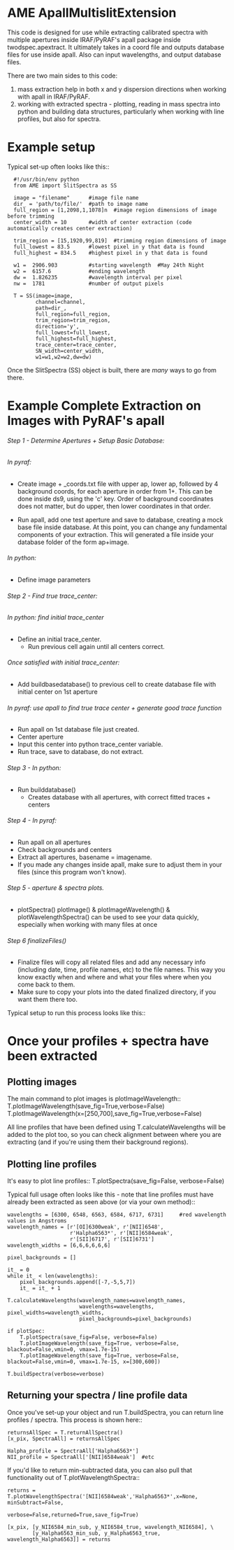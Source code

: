 AME  ApallMultislitExtension
===========

This code is designed for use while extracting calibrated spectra with multiple apertures inside IRAF/PyRAF's apall package inside twodspec.apextract. It ultimately takes in a coord file and outputs database files for use inside apall. Also can input wavelengths, and output database files.


There are two main sides to this code:
1. mass extraction help in both x and y dispersion directions when working with apall in IRAF/PyRAF.
2. working with extracted spectra - plotting, reading in mass spectra into python and building data structures, particularly when working with line profiles, but also for spectra.


Example setup
=========
Typical set-up often looks like this::

      #!/usr/bin/env python
      from AME import SlitSpectra as SS

      image = "filename"      #image file name
      dir_ = 'path/to/file/'  #path to image name
      full_region = [1,2098,1,1078]n  #image region dimensions of image before trimming
      center_width = 10       #width of center extraction (code automatically creates center extraction)

      trim_region = [15,1920,99,819]  #trimming region dimensions of image
      full_lowest = 83.5      #lowest pixel in y that data is found
      full_highest = 834.5    #highest pixel in y that data is found

      w1 =  2906.903          #starting wavelength  #May 24th Night
      w2 =  6157.6            #ending wavelength
      dw =  1.826235          #wavelength interval per pixel
      nw =  1781              #number of output pixels

      T = SS(image=image,
             channel=channel,
             path=dir_,
             full_region=full_region,
             trim_region=trim_region,
             direction='y',
             full_lowest=full_lowest,
             full_highest=full_highest,
             trace_center=trace_center,
             SN_width=center_width,
             w1=w1,w2=w2,dw=dw)

Once the SlitSpectra (SS) object is built, there are *many* ways to go from there.



Example Complete Extraction on Images with PyRAF's apall
=========
###### Step 1 - Determine Apertures + Setup Basic Database:

###### In pyraf:

- Create image + \_coords.txt file with upper ap, lower ap, followed by 4 background coords, for each aperture in order from 1+. This can be done inside ds9, using the 'c' key. Order of background coordinates does not matter, but do upper, then lower coordinates in that order.

- Run apall, add one test aperture and save to database, creating a mock base file inside database. At this point, you can change any fundamental components of your extraction. This will generated a file inside your database folder of the form ap+image.

###### In python:
- Define image parameters

###### Step 2 - Find true trace_center:
###### In python: find initial trace_center
- Define an initial trace_center.
    - Run previous cell again until all centers correct.

###### Once satisfied with initial trace_center:
- Add buildbasedatabase() to previous cell to create database file with initial center on 1st aperture

###### In pyraf: use apall to find true trace center + generate good trace function
- Run apall on 1st database file just created.
- Center aperture
- Input this center into python trace_center variable.
- Run trace, save to database, do not extract.

###### Step 3 - In python:
- Run builddatabase()
    - Creates database with all apertures, with correct fitted traces + centers

###### Step 4 - In pyraf:
- Run apall on all apertures
- Check backgrounds and centers
- Extract all apertures, basename = imagename.
- If you made any changes inside apall, make sure to adjust them in your files (since this program won't know).

###### Step 5 - aperture & spectra plots.

- plotSpectra() plotImage() & plotImageWavelength() & plotWavelengthSpectra() can be used to see your data quickly, especially when working with many files at once

###### Step 6 finalizeFiles()
- Finalize files will copy all related files and add any necessary info (including date, time, profile names, etc) to the file names. This way you know exactly when and where and what your files where when you come back to them.
- Make sure to copy your plots into the dated finalized directory, if you want them there too.


Typical setup to run this process looks like this::


Once your profiles + spectra have been extracted
=========


Plotting images
---------

The main command to plot images is plotImageWavelength::        
        T.plotImageWavelength(save_fig=True,verbose=False)
        T.plotImageWavelength(x=[250,700],save_fig=True,verbose=False)

All line profiles that have been defined using T.calculateWavelengths will be added to the plot too, so you can check alignment between where you are extracting (and if you're using them their background regions).


Plotting line profiles
---------

It's easy to plot line profiles::
        T.plotSpectra(save_fig=False, verbose=False)

Typical full usage often looks like this - note that line profiles must have already been extracted as seen above (or via your own method)::

    wavelengths = [6300, 6548, 6563, 6584, 6717, 6731]     #red wavelength values in Angstroms
    wavelength_names = [r'[OI]6300weak', r'[NII]6548',
                        r'Halpha6563*', r'[NII]6584weak',
                        r'[SII]6717', r'[SII]6731']
    wavelength_widths = [6,6,6,6,6,6]

    pixel_backgrounds = []

    it_ = 0
    while it_ < len(wavelengths):
        pixel_backgrounds.append([-7,-5,5,7])
        it_ = it_ + 1

    T.calculateWavelengths(wavelength_names=wavelength_names,
                           wavelengths=wavelengths, pixel_widths=wavelength_widths,
                           pixel_backgrounds=pixel_backgrounds)

    if plotSpec:
        T.plotSpectra(save_fig=False, verbose=False)
        T.plotImageWavelength(save_fig=True, verbose=False, blackout=False,vmin=0, vmax=1.7e-15)
        T.plotImageWavelength(save_fig=True, verbose=False, blackout=False,vmin=0, vmax=1.7e-15, x=[300,600])

    T.buildSpectra(verbose=verbose)


Returning your spectra / line profile data
---------

Once you've set-up your object and run T.buildSpectra, you can return line profiles / spectra. This process is shown here::

    returnsAllSpec = T.returnAllSpectra()
    [x_pix, SpectraAll] = returnsAllSpec

    Halpha_profile = SpectraAll['Halpha6563*']
    NII_profile = SpectraAll['[NII]6584weak']  #etc


If you'd like to return min-subtracted data, you can also pull that functionality out of T.plotWavelengthSpectra::

    returns = T.plotWavelengthSpectra('[NII]6584weak','Halpha6563*',x=None, minSubtract=False,
                                      verbose=False,returned=True,save_fig=True)

    [x_pix, [y_NII6584_min_sub, y_NII6584_true, wavelength_NII6584], \
            [y_Halpha6563_min_sub, y_Halpha6563_true, wavelength_Halpha6563]] = returns

